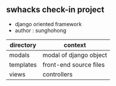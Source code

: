 ## swhacks check-in project

- django oriented framework
- author : sunghohong


| directory  |  context   |
| ------------- |-------------|
| modals | modal of django object |
| templates | front-end source files |
| views | controllers |

